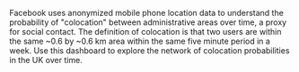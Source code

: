 Facebook uses anonymized mobile phone location data to understand the probability of "colocation" between administrative areas over time, a proxy for social contact. The definition of colocation is that two users are within the same ~0.6 by ~0.6 km area within the same five minute period in a week. Use this dashboard to explore the network of colocation probabilities in the UK over time.